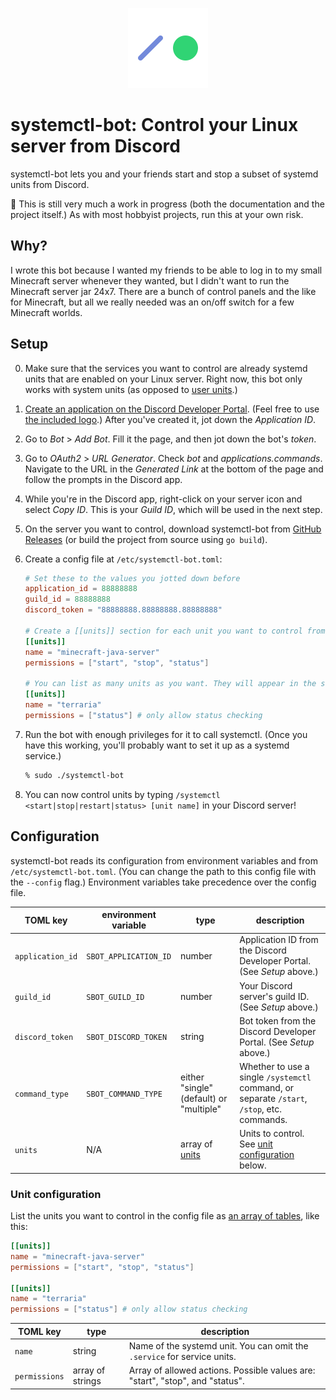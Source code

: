 <p align="center">
  <img src="logo.png" width="128" height="128" alt="Logo">
</p>

# systemctl-bot: Control your Linux server from Discord

systemctl-bot lets you and your friends start and stop a subset of systemd units from Discord.

🚧 This is still very much a work in progress (both the documentation and the project itself.) As with most hobbyist projects, run this at your own risk.

## Why?

I wrote this bot because I wanted my friends to be able to log in to my small Minecraft server whenever they wanted, but I didn't want to run the Minecraft server jar 24x7. There are a bunch of control panels and the like for Minecraft, but all we really needed was an on/off switch for a few Minecraft worlds.

## Setup

 0. Make sure that the services you want to control are already systemd units that are enabled on your Linux server. Right now, this bot only works with system units (as opposed to [user units](https://wiki.archlinux.org/title/Systemd/User).)

 1. [Create an application on the Discord Developer Portal](https://discord.com/developers/applications). (Feel free to use [the included logo](./logo.png).) After you've created it, jot down the _Application ID_.

 2. Go to _Bot_ > _Add Bot_. Fill it the page, and then jot down the bot's _token_.

 3. Go to _OAuth2_ > _URL Generator_. Check _bot_ and _applications.commands_. Navigate to the URL in the _Generated Link_ at the bottom of the page and follow the prompts in the Discord app.

 4. While you're in the Discord app, right-click on your server icon and select _Copy ID_. This is your _Guild ID_, which will be used in the next step.

 5. On the server you want to control, download systemctl-bot from [GitHub Releases](https://github.com/forrestjacobs/systemctl-bot/releases) (or build the project from source using `go build`).

 6. Create a config file at `/etc/systemctl-bot.toml`:

    ```toml
    # Set these to the values you jotted down before
    application_id = 88888888
    guild_id = 88888888
    discord_token = "88888888.88888888.88888888"

    # Create a [[units]] section for each unit you want to control from Discord
    [[units]]
    name = "minecraft-java-server"
    permissions = ["start", "stop", "status"]

    # You can list as many units as you want. They will appear in the same order in Discord's autocomplete list.
    [[units]]
    name = "terraria"
    permissions = ["status"] # only allow status checking
    ```

 7. Run the bot with enough privileges for it to call systemctl. (Once you have this working, you'll probably want to set it up as a systemd service.)

    ```sh
    % sudo ./systemctl-bot
    ```

 8. You can now control units by typing `/systemctl <start|stop|restart|status> [unit name]` in your Discord server!

## Configuration

systemctl-bot reads its configuration from environment variables and from `/etc/systemctl-bot.toml`. (You can change the path to this config file with the `--config` flag.) Environment variables take precedence over the config file.

| TOML key         | environment variable  | type                                    | description                                                                                 |
| ---------------- | --------------------- | --------------------------------------- | ------------------------------------------------------------------------------------------- |
| `application_id` | `SBOT_APPLICATION_ID` | number                                  | Application ID from the Discord Developer Portal. (See _Setup_ above.)                      |
| `guild_id`       | `SBOT_GUILD_ID`       | number                                  | Your Discord server's guild ID. (See _Setup_ above.)                                        |
| `discord_token`  | `SBOT_DISCORD_TOKEN`  | string                                  | Bot token from the Discord Developer Portal. (See _Setup_ above.)                           |
| `command_type`   | `SBOT_COMMAND_TYPE`   | either "single" (default) or "multiple" | Whether to use a single `/systemctl` command, or separate `/start`, `/stop`, etc. commands. |
| `units`          | N/A                   | array of [units](#unit-configuration)   | Units to control. See [unit configuration](#unit-configuration) below.                      |

### Unit configuration

List the units you want to control in the config file as [an array of tables](https://toml.io/en/v1.0.0#array-of-tables), like this:

```toml
[[units]]
name = "minecraft-java-server"
permissions = ["start", "stop", "status"]

[[units]]
name = "terraria"
permissions = ["status"] # only allow status checking
```

| TOML key      | type             | description                                                                   |
| ------------- | ---------------- | ----------------------------------------------------------------------------- |
| `name`        | string           | Name of the systemd unit. You can omit the `.service` for service units.      |
| `permissions` | array of strings | Array of allowed actions. Possible values are: "start", "stop", and "status". |
